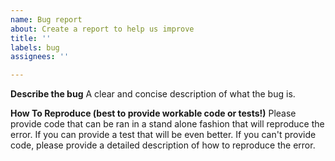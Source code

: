 ```yaml
---
name: Bug report
about: Create a report to help us improve
title: ''
labels: bug
assignees: ''

---
```


**Describe the bug**
A clear and concise description of what the bug is.

**How To Reproduce (best to provide workable code or tests!)**
Please provide code that can be ran in a stand alone fashion that will reproduce the error. If you can provide a test that will be even better. If you can't provide code, please provide a detailed description of how to reproduce the error.